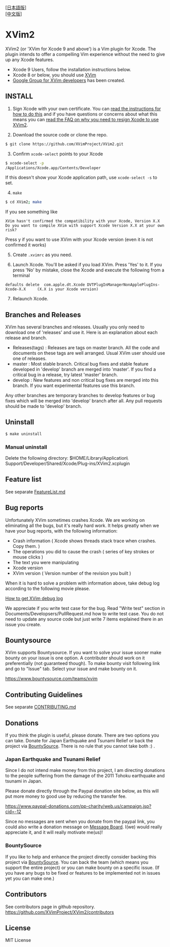 [\[日本語版\]](README_jp.md)  
[\[中文版\]](README_cn.md)

# XVim2

  XVim2 (or 'XVim for Xcode 9 and above') is a Vim plugin for Xcode. The plugin intends to offer a compelling Vim experience without the need to give up any Xcode features.
  
  - Xcode 9 Users, follow the installation instructions below.
  - Xcode 8 or below, you should use [XVim](https://github.com/XVimProject/XVim)
  - [Google Group for XVim developers](https://groups.google.com/d/forum/xvim-developers) has been created.

## INSTALL

  1. Sign Xcode with your own certificate. You can [read the instructions for how to do this](SIGNING_Xcode.md) and if you have questions or concerns about what this means you can [read the FAQ on why you need to resign Xcode to use XVim2](why_resign_xcode.md).
  
  2. Download the source code or clone the repo. 
  ```bash
  $ git clone https://github.com/XVimProject/XVim2.git
  ```
  
  3. Confirm `xcode-select` points to your Xcode
  ```bash
  $ xcode-select -p
  /Applications/Xcode.app/Contents/Developer
  ```
  
  If this doesn't show your Xcode application path, use `xcode-select -s` to set.
  
  4. `make`
  ```bash
  $ cd XVim2; make
  ```

  If you see something like 
  
  ```
  XVim hasn't confirmed the compatibility with your Xcode, Version X.X
  Do you want to compile XVim with support Xcode Version X.X at your own risk? 
  ```
  Press y if you want to use XVim with your Xcode version (even it is not confirmed it works)
  
  5. Create `.xvimrc` as you need. 

  6. Launch Xcode. You'll be asked if you load XVim. Press 'Yes' to it.
     If you press 'No' by mistake, close the Xcode and execute the following from a terminal

  ```
  defaults delete  com.apple.dt.Xcode DVTPlugInManagerNonApplePlugIns-Xcode-X.X     (X.X is your Xcode version)
  ```
    
  7. Relaunch Xcode.
    
## Branches and Releases
 XVim has several branches and releases. Usually you only need to download one of 'releases' and use it.
 Here is an explanation about each release and branch.
 
 - Releases(tags) : Releases are tags on master branch. All the code and documents on these tags are well arranged. Usual XVim user should use one of releases.
 - master : Most stable branch. Critical bug fixes and stable feature developed in 'develop' branch are merged into 'master'. If you find a critical bug in a release, try latest 'master' branch.
 - develop : New features and non critical bug fixes are merged into this branch. If you want experimental features use this branch.

 Any other branches are temporary branches to develop features or bug fixes which will be merged into 'develop' branch after all.
 Any pull requests should be made to 'develop' branch.

## Uninstall
  ```bash
  $ make uninstall
  ```

### Manual uninstall 
Delete the following directory:
    $HOME/Library/Application\ Support/Developer/Shared/Xcode/Plug-ins/XVim2.xcplugin

## Feature list
  See separate [FeatureList.md](Documents/Users/FeatureList.md)

## Bug reports
  Unfortunately XVim sometimes crashes Xcode. We are working on eliminating all the bugs, but it's really hard work.
  It helps greatly when we have your bug reports, with the following information:

   * Crash information ( Xcode shows threads stack trace when crashes. Copy them. )
   * The operations you did to cause the crash ( series of key strokes or mouse clicks )
   * The text you were manipulating
   * Xcode version 
   * XVim version ( Version number of the revision you built )
  
  When it is hard to solve a problem with information above, take debug log according to the following movie please.
  
  [How to get XVim debug log](http://www.youtube.com/watch?v=50Bhu8setlc&feature=youtu.be)

  We appreciate if you write test case for the bug. Read "Write test" section in Documents/Developsers/PullRequest.md how to write test case. You do not need to update any source code but just write 7 items explained there in an issue you create.

## Bountysource
  XVim supports Bountysource. If you want to solve your issue sooner make bounty on your issue is one option. A contributer should work on it preferentially (not guaranteed though). To make bounty visit following link and go to "Issue" tab. Select your issue and make bounty on it. 
  
  https://www.bountysource.com/teams/xvim

## Contributing Guidelines
  See separate [CONTRIBUTING.md](.github/CONTRIBUTING.md)

## Donations
  If you think the plugin is useful, please donate.
  There are two options you can take. Donate for Japan Earthquake and Tsunami Relief or back the project via [BountySource](https://www.bountysource.com/teams/xvim). There is no rule that you cannot take both :) .
  
### Japan Earthquake and Tsunami Relief
  Since I do not intend make money from this project, I am directing donations
  to the people suffering from the damage of the 2011 Tohoku earthquake and tsunami in Japan.

  Please donate directly through the Paypal donation site below, as
  this will put more money to good use by reducing the transfer fee.

  https://www.paypal-donations.com/pp-charity/web.us/campaign.jsp?cid=-12

  Since no messages are sent when you donate from the paypal link, you could also write a donation message on
  [Message Board]( https://github.com/JugglerShu/XVim/wiki/Donation-messages-to-XVim ).
  I(we) would really appreciate it, and it will really motivate me(us)!

### BountySource
  If you like to help and enhance the project directly consider backing this project via [BountySource](https://www.bountysource.com/teams/xvim). You can back the team (which means you support the entire project) or you can make bounty on a specific issue. (If you have any bugs to be fixed or features to be implemented not in issues yet you can make one.)
  
## Contributors
  See contributors page in github repository.
  https://github.com/XVimProject/XVim2/contributors

## License
  MIT License

